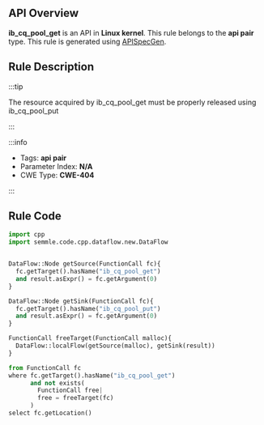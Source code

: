---
---


## API Overview
**ib_cq_pool_get** is an API in **Linux kernel**. This rule belongs to the **api pair** type. This rule is generated using [APISpecGen](../../tools/APISpecGen).
## Rule Description

:::tip

The resource acquired by ib_cq_pool_get must be properly released using ib_cq_pool_put

:::

:::info

- Tags: **api pair**
- Parameter Index: **N/A**
- CWE Type: **CWE-404**

:::

## Rule Code
```python
import cpp
import semmle.code.cpp.dataflow.new.DataFlow


DataFlow::Node getSource(FunctionCall fc){
  fc.getTarget().hasName("ib_cq_pool_get")
  and result.asExpr() = fc.getArgument(0)
}

DataFlow::Node getSink(FunctionCall fc){
  fc.getTarget().hasName("ib_cq_pool_put")
  and result.asExpr() = fc.getArgument(0)
}

FunctionCall freeTarget(FunctionCall malloc){
  DataFlow::localFlow(getSource(malloc), getSink(result))
}

from FunctionCall fc
where fc.getTarget().hasName("ib_cq_pool_get")
      and not exists(
        FunctionCall free| 
        free = freeTarget(fc)
      )
select fc.getLocation()

    
```